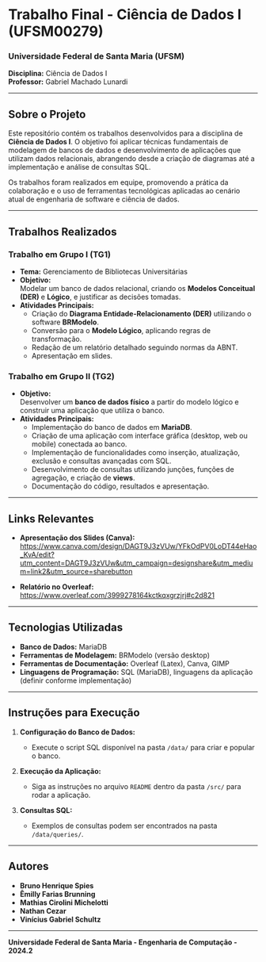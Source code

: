 # Trabalho Final - Ciência de Dados I (UFSM00279)  

### Universidade Federal de Santa Maria (UFSM)  
**Disciplina:** Ciência de Dados I  
**Professor:** Gabriel Machado Lunardi  

---

## Sobre o Projeto

Este repositório contém os trabalhos desenvolvidos para a disciplina de **Ciência de Dados I**. O objetivo foi aplicar técnicas fundamentais de modelagem de bancos de dados e desenvolvimento de aplicações que utilizam dados relacionais, abrangendo desde a criação de diagramas até a implementação e análise de consultas SQL.

Os trabalhos foram realizados em equipe, promovendo a prática da colaboração e o uso de ferramentas tecnológicas aplicadas ao cenário atual de engenharia de software e ciência de dados.

---

## Trabalhos Realizados

### **Trabalho em Grupo I (TG1)**  
- **Tema:** Gerenciamento de Bibliotecas Universitárias  
- **Objetivo:**  
  Modelar um banco de dados relacional, criando os **Modelos Conceitual (DER)** e **Lógico**, e justificar as decisões tomadas.  
- **Atividades Principais:**  
  - Criação do **Diagrama Entidade-Relacionamento (DER)** utilizando o software **BRModelo**.  
  - Conversão para o **Modelo Lógico**, aplicando regras de transformação.  
  - Redação de um relatório detalhado seguindo normas da ABNT.  
  - Apresentação em slides.  

### **Trabalho em Grupo II (TG2)**  
- **Objetivo:**  
  Desenvolver um **banco de dados físico** a partir do modelo lógico e construir uma aplicação que utiliza o banco.  
- **Atividades Principais:**  
  - Implementação do banco de dados em **MariaDB**.  
  - Criação de uma aplicação com interface gráfica (desktop, web ou mobile) conectada ao banco.  
  - Implementação de funcionalidades como inserção, atualização, exclusão e consultas avançadas com SQL.  
  - Desenvolvimento de consultas utilizando junções, funções de agregação, e criação de **views**.  
  - Documentação do código, resultados e apresentação.  

---

## Links Relevantes

- **Apresentação dos Slides (Canva):**  
  https://www.canva.com/design/DAGT9J3zVUw/YFkOdPV0LoDT44eHao_KvA/edit?utm_content=DAGT9J3zVUw&utm_campaign=designshare&utm_medium=link2&utm_source=sharebutton

- **Relatório no Overleaf:**  
  https://www.overleaf.com/3999278164kctkqxgrzjrj#c2d821

---

## Tecnologias Utilizadas

- **Banco de Dados:** MariaDB  
- **Ferramentas de Modelagem:** BRModelo (versão desktop)  
- **Ferramentas de Documentação:** Overleaf (Latex), Canva, GIMP  
- **Linguagens de Programação:** SQL (MariaDB), linguagens da aplicação (definir conforme implementação)  

---

## Instruções para Execução

1. **Configuração do Banco de Dados:**
   - Execute o script SQL disponível na pasta `/data/` para criar e popular o banco.  

2. **Execução da Aplicação:**
   - Siga as instruções no arquivo `README` dentro da pasta `/src/` para rodar a aplicação.  

3. **Consultas SQL:**
   - Exemplos de consultas podem ser encontrados na pasta `/data/queries/`.  

---

## Autores

- **Bruno Henrique Spies**  
- **Êmilly Farias Brunning**  
- **Mathias Cirolini Michelotti**  
- **Nathan Cezar**  
- **Vinícius Gabriel Schultz**  

---

**Universidade Federal de Santa Maria - Engenharia de Computação - 2024.2**

